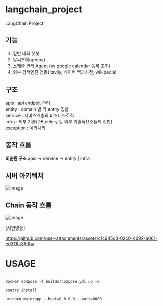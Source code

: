 # langchain_project
LangChain Project


## 기능  
1. 일반 대화 챗봇  
2. 날씨조회(geopy)  
3. 스케쥴 관리 Agent (\w google calendar 등록,조회)   
4. 외부 검색엔진 연동( tavily, 네이버 백과사전, wikipedia)  


## 구조 
apis : api endpoit 관리  
entity : domain 별 각 entity 집합  
service : 서비스계층의 비즈니스로직   
infra : 외부 기술(DB,celery 등 외부 기술적요소들의 집합)  
exception : 예외처리   


## 동작 흐름 
**비순환 구조** 
apis -> service  -> entity | infra 

## 서버 아키텍쳐

![image](https://github.com/user-attachments/assets/2c427d15-1ee9-46c8-bc27-3924282b067b)



## Chain 동작 흐름 

![image](https://github.com/user-attachments/assets/a33cb157-15ec-4f0a-84ff-3eeb2a281033)




[시연영상]




https://github.com/user-attachments/assets/c1c945c3-02c0-4d92-a061-ed311fc390ba





# USAGE

```

docker compose -f builds/compose.yml up -d

poetry install

uvicorn main:app --host=0.0.0.0 --port=8000
```

